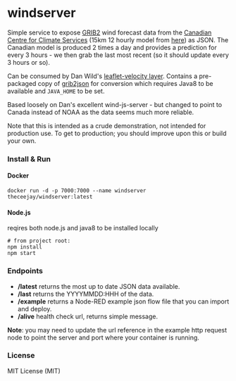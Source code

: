 # windserver

Simple service to expose [GRIB2](http://en.wikipedia.org/wiki/GRIB) wind forecast data
from the [Canadian Centre for Climate Services](https://weather.gc.ca/)
(15km 12 hourly model from [here](https://dd.weather.gc.ca/model_gem_global/15km/grib2/lat_lon/)) as
JSON. The Canadian model is produced 2 times a day and provides a prediction for every 3 hours - we
then grab the last most recent (so it should update every 3 hours or so).

Can be consumed by Dan Wild's [leaflet-velocity layer](https://github.com/danwild/leaflet-velocity).
Contains a pre-packaged copy of [grib2json](https://github.com/cambecc/grib2json) for conversion which requires Java8 to be available and `JAVA_HOME` to be set.

Based loosely on Dan's excellent wind-js-server - but changed to point to Canada instead of NOAA as the data seems much more reliable.

Note that this is intended as a crude demonstration, not intended for production use.
To get to production; you should improve upon this or build your own.

### Install & Run

#### Docker

```
docker run -d -p 7000:7000 --name windserver theceejay/windserver:latest
```

#### Node.js

reqires both node.js and java8 to be installed locally

```
# from project root:
npm install
npm start
```

### Endpoints
- **/latest** returns the most up to date JSON data available.
- **/last** returns the YYYYMMDD:HHH of the data.
- **/example** returns a Node-RED example json flow file that you can import and deploy.
- **/alive** health check url, returns simple message.

**Note**: you may need to update the url reference in the example http request node to point the server and port where your container is running.

### License
MIT License (MIT)
